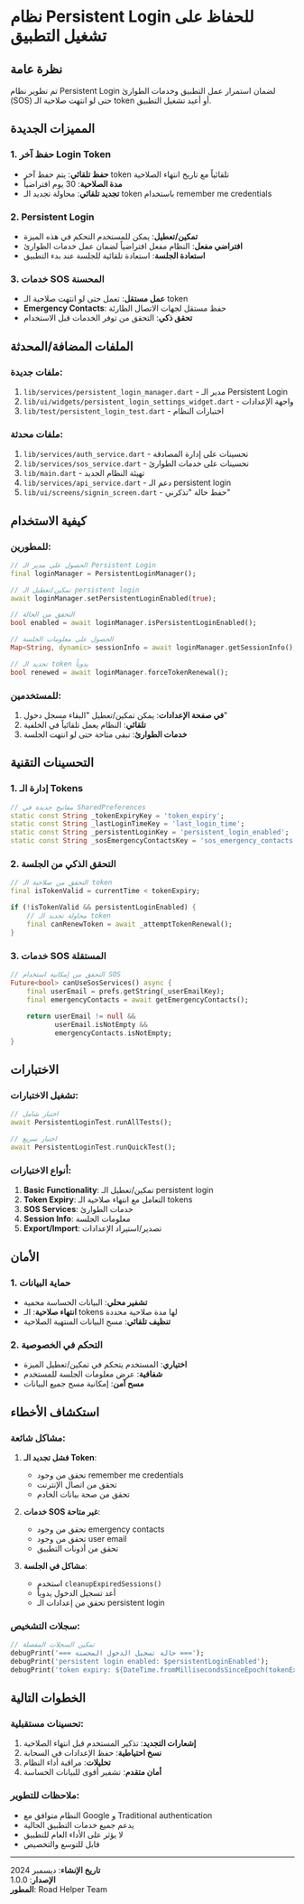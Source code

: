 # نظام Persistent Login للحفاظ على تشغيل التطبيق

## نظرة عامة

تم تطوير نظام Persistent Login لضمان استمرار عمل التطبيق وخدمات الطوارئ (SOS) حتى لو انتهت صلاحية الـ token أو أعيد تشغيل التطبيق.

## المميزات الجديدة

### 1. حفظ آخر Login Token
- **حفظ تلقائي**: يتم حفظ آخر token تلقائياً مع تاريخ انتهاء الصلاحية
- **مدة الصلاحية**: 30 يوم افتراضياً
- **تجديد تلقائي**: محاولة تجديد الـ token باستخدام remember me credentials

### 2. Persistent Login
- **تمكين/تعطيل**: يمكن للمستخدم التحكم في هذه الميزة
- **افتراضي مفعل**: النظام مفعل افتراضياً لضمان عمل خدمات الطوارئ
- **استعادة الجلسة**: استعادة تلقائية للجلسة عند بدء التطبيق

### 3. خدمات SOS المحسنة
- **عمل مستقل**: تعمل حتى لو انتهت صلاحية الـ token
- **Emergency Contacts**: حفظ مستقل لجهات الاتصال الطارئة
- **تحقق ذكي**: التحقق من توفر الخدمات قبل الاستخدام

## الملفات المضافة/المحدثة

### ملفات جديدة:
1. `lib/services/persistent_login_manager.dart` - مدير الـ Persistent Login
2. `lib/ui/widgets/persistent_login_settings_widget.dart` - واجهة الإعدادات
3. `lib/test/persistent_login_test.dart` - اختبارات النظام

### ملفات محدثة:
1. `lib/services/auth_service.dart` - تحسينات على إدارة المصادقة
2. `lib/services/sos_service.dart` - تحسينات على خدمات الطوارئ
3. `lib/main.dart` - تهيئة النظام الجديد
4. `lib/services/api_service.dart` - دعم الـ persistent login
5. `lib/ui/screens/signin_screen.dart` - حفظ حالة "تذكرني"

## كيفية الاستخدام

### للمطورين:

```dart
// الحصول على مدير الـ Persistent Login
final loginManager = PersistentLoginManager();

// تمكين/تعطيل الـ persistent login
await loginManager.setPersistentLoginEnabled(true);

// التحقق من الحالة
bool enabled = await loginManager.isPersistentLoginEnabled();

// الحصول على معلومات الجلسة
Map<String, dynamic> sessionInfo = await loginManager.getSessionInfo();

// تجديد الـ token يدوياً
bool renewed = await loginManager.forceTokenRenewal();
```

### للمستخدمين:

1. **في صفحة الإعدادات**: يمكن تمكين/تعطيل "البقاء مسجل دخول"
2. **تلقائي**: النظام يعمل تلقائياً في الخلفية
3. **خدمات الطوارئ**: تبقى متاحة حتى لو انتهت الجلسة

## التحسينات التقنية

### 1. إدارة الـ Tokens
```dart
// مفاتيح جديدة في SharedPreferences
static const String _tokenExpiryKey = 'token_expiry';
static const String _lastLoginTimeKey = 'last_login_time';
static const String _persistentLoginKey = 'persistent_login_enabled';
static const String _sosEmergencyContactsKey = 'sos_emergency_contacts';
```

### 2. التحقق الذكي من الجلسة
```dart
// التحقق من صلاحية الـ token
final isTokenValid = currentTime < tokenExpiry;

if (!isTokenValid && persistentLoginEnabled) {
    // محاولة تجديد الـ token
    final canRenewToken = await _attemptTokenRenewal();
}
```

### 3. خدمات SOS المستقلة
```dart
// التحقق من إمكانية استخدام SOS
Future<bool> canUseSosServices() async {
    final userEmail = prefs.getString(_userEmailKey);
    final emergencyContacts = await getEmergencyContacts();
    
    return userEmail != null && 
           userEmail.isNotEmpty && 
           emergencyContacts.isNotEmpty;
}
```

## الاختبارات

### تشغيل الاختبارات:
```dart
// اختبار شامل
await PersistentLoginTest.runAllTests();

// اختبار سريع
await PersistentLoginTest.runQuickTest();
```

### أنواع الاختبارات:
1. **Basic Functionality**: تمكين/تعطيل الـ persistent login
2. **Token Expiry**: التعامل مع انتهاء صلاحية الـ tokens
3. **SOS Services**: خدمات الطوارئ
4. **Session Info**: معلومات الجلسة
5. **Export/Import**: تصدير/استيراد الإعدادات

## الأمان

### 1. حماية البيانات
- **تشفير محلي**: البيانات الحساسة محمية
- **انتهاء صلاحية**: الـ tokens لها مدة صلاحية محددة
- **تنظيف تلقائي**: مسح البيانات المنتهية الصلاحية

### 2. التحكم في الخصوصية
- **اختياري**: المستخدم يتحكم في تمكين/تعطيل الميزة
- **شفافية**: عرض معلومات الجلسة للمستخدم
- **مسح آمن**: إمكانية مسح جميع البيانات

## استكشاف الأخطاء

### مشاكل شائعة:

1. **فشل تجديد الـ Token**:
   - تحقق من وجود remember me credentials
   - تحقق من اتصال الإنترنت
   - تحقق من صحة بيانات الخادم

2. **خدمات SOS غير متاحة**:
   - تحقق من وجود emergency contacts
   - تحقق من وجود user email
   - تحقق من أذونات التطبيق

3. **مشاكل في الجلسة**:
   - استخدم `cleanupExpiredSessions()`
   - أعد تسجيل الدخول يدوياً
   - تحقق من إعدادات الـ persistent login

### سجلات التشخيص:
```dart
// تمكين السجلات المفصلة
debugPrint('=== حالة تسجيل الدخول المحسنة ===');
debugPrint('persistent login enabled: $persistentLoginEnabled');
debugPrint('token expiry: ${DateTime.fromMillisecondsSinceEpoch(tokenExpiry)}');
```

## الخطوات التالية

### تحسينات مستقبلية:
1. **إشعارات التجديد**: تذكير المستخدم قبل انتهاء الصلاحية
2. **نسخ احتياطية**: حفظ الإعدادات في السحابة
3. **تحليلات**: مراقبة أداء النظام
4. **أمان متقدم**: تشفير أقوى للبيانات الحساسة

### ملاحظات للتطوير:
- النظام متوافق مع Google و Traditional authentication
- يدعم جميع خدمات التطبيق الحالية
- لا يؤثر على الأداء العام للتطبيق
- قابل للتوسع والتخصيص

---

**تاريخ الإنشاء**: ديسمبر 2024  
**الإصدار**: 1.0.0  
**المطور**: Road Helper Team
